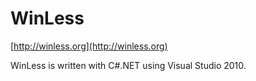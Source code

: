 # WinLess
[http://winless.org](http://winless.org)

WinLess is written with C#.NET using Visual Studio 2010.